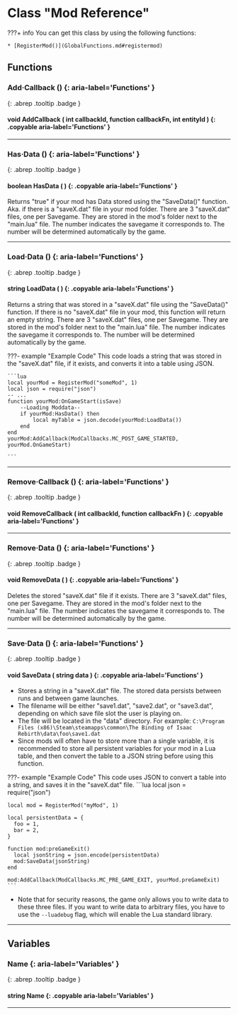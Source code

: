 # Class "Mod Reference"

???+ info
    You can get this class by using the following functions:

    * [RegisterMod()](GlobalFunctions.md#registermod)

## Functions
### Add·Callback () {: aria-label='Functions' }
[ ](#){: .abrep .tooltip .badge }
#### void AddCallback ( int callbackId, function callbackFn, int entityId ) {: .copyable aria-label='Functions' }

___
### Has·Data () {: aria-label='Functions' }
[ ](#){: .abrep .tooltip .badge }
#### boolean HasData ( ) {: .copyable aria-label='Functions' }

Returns "true" if your mod has Data stored using the "SaveData()" function. Aka. if there is a "saveX.dat" file in your mod folder. There are 3 "saveX.dat" files, one per Savegame. They are stored in the mod's folder next to the "main.lua" file. The number indicates the savegame it corresponds to. The number will be determined automatically by the game.
___
### Load·Data () {: aria-label='Functions' }
[ ](#){: .abrep .tooltip .badge }
#### string LoadData ( ) {: .copyable aria-label='Functions' }

Returns a string that was stored in a "saveX.dat" file using the "SaveData()" function. If there is no "saveX.dat" file in your mod, this function will return an empty string.
There are 3 "saveX.dat" files, one per Savegame. They are stored in the mod's folder next to the "main.lua" file. The number indicates the savegame it corresponds to. The number will be determined automatically by the game.

???- example "Example Code"
    This code loads a string that was stored in the "saveX.dat" file, if it exists, and converts it into a table using JSON.

    ```lua
    local yourMod = RegisterMod("someMod", 1)
    local json = require("json")
    -- ...
    function yourMod:OnGameStart(isSave)
    	--Loading Moddata--
    	if yourMod:HasData() then
    		local myTable = json.decode(yourMod:LoadData())
    	end
    end
    yourMod:AddCallback(ModCallbacks.MC_POST_GAME_STARTED, yourMod.OnGameStart)

    ```

___
### Remove·Callback () {: aria-label='Functions' }
[ ](#){: .abrep .tooltip .badge }
#### void RemoveCallback ( int callbackId, function callbackFn ) {: .copyable aria-label='Functions' }

___
### Remove·Data () {: aria-label='Functions' }
[ ](#){: .abrep .tooltip .badge }
#### void RemoveData ( ) {: .copyable aria-label='Functions' }

Deletes the stored "saveX.dat" file if it exists.
There are 3 "saveX.dat" files, one per Savegame. They are stored in the mod's folder next to the "main.lua" file. The number indicates the savegame it corresponds to. The number will be determined automatically by the game.
___
### Save·Data () {: aria-label='Functions' }
[ ](#){: .abrep .tooltip .badge }
#### void SaveData ( string data ) {: .copyable aria-label='Functions' }

- Stores a string in a "saveX.dat" file. The stored data persists between runs and between game launches.
- The filename will be either "save1.dat", "save2.dat", or "save3.dat", depending on which save file slot the user is playing on.
- The file will be located in the "data" directory. For example: `C:\Program Files (x86)\Steam\steamapps\common\The Binding of Isaac Rebirth\data\foo\save1.dat`
- Since mods will often have to store more than a single variable, it is recommended to store all persistent variables for your mod in a Lua table, and then convert the table to a JSON string before using this function.

???- example "Example Code"
    This code uses JSON to convert a table into a string, and saves it in the "saveX.dat" file.
    ```lua
    local json = require("json")

    local mod = RegisterMod("myMod", 1)

    local persistentData = {
      foo = 1,
      bar = 2,
    }

    function mod:preGameExit()
      local jsonString = json.encode(persistentData)
      mod:SaveData(jsonString)
    end

    mod:AddCallback(ModCallbacks.MC_PRE_GAME_EXIT, yourMod.preGameExit)
    ```

- Note that for security reasons, the game only allows you to write data to these three files. If you want to write data to arbitrary files, you have to use the `--luadebug` flag, which will enable the Lua standard library.
___
## Variables
### Name {: aria-label='Variables' }
[ ](#){: .abrep .tooltip .badge }
#### string Name  {: .copyable aria-label='Variables' }

___
